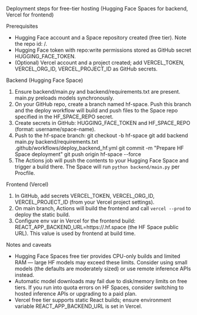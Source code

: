 Deployment steps for free-tier hosting (Hugging Face Spaces for backend, Vercel for frontend)

Prerequisites
- Hugging Face account and a Space repository created (free tier). Note the repo id: <username>/<space-name>.
- Hugging Face token with repo:write permissions stored as GitHub secret HUGGING_FACE_TOKEN.
- (Optional) Vercel account and a project created; add VERCEL_TOKEN, VERCEL_ORG_ID, VERCEL_PROJECT_ID as GitHub secrets.

Backend (Hugging Face Space)
1. Ensure backend/main.py and backend/requirements.txt are present. main.py preloads models synchronously.
2. On your GitHub repo, create a branch named hf-space. Push this branch and the deploy workflow will build and push files to the Space repo specified in the HF_SPACE_REPO secret.
3. Create secrets in GitHub: HUGGING_FACE_TOKEN and HF_SPACE_REPO (format: username/space-name).
4. Push to the hf-space branch:
   git checkout -b hf-space
   git add backend main.py backend/requirements.txt .github/workflows/deploy_backend_hf.yml
   git commit -m "Prepare HF Space deployment"
   git push origin hf-space --force
5. The Actions job will push the contents to your Hugging Face Space and trigger a build there. The Space will run `python backend/main.py` per Procfile.

Frontend (Vercel)
1. In GitHub, add secrets VERCEL_TOKEN, VERCEL_ORG_ID, VERCEL_PROJECT_ID (from your Vercel project settings).
2. On main branch, Actions will build the frontend and call `vercel --prod` to deploy the static build.
3. Configure env var in Vercel for the frontend build: REACT_APP_BACKEND_URL=https://<your-space>.hf.space (the HF Space public URL). This value is used by frontend at build time.

Notes and caveats
- Hugging Face Spaces free tier provides CPU-only builds and limited RAM — large HF models may exceed these limits. Consider using small models (the defaults are moderately sized) or use remote inference APIs instead.
- Automatic model downloads may fail due to disk/memory limits on free tiers. If you run into quota errors on HF Spaces, consider switching to hosted inference APIs or upgrading to a paid plan.
- Vercel free tier supports static React builds; ensure environment variable REACT_APP_BACKEND_URL is set in Vercel.
